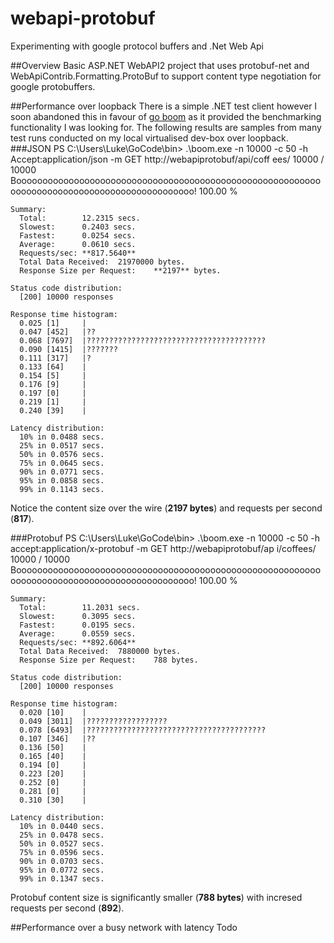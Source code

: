 webapi-protobuf
===============

Experimenting with google protocol buffers and .Net Web Api

##Overview
Basic ASP.NET WebAPI2 project that uses protobuf-net and WebApiContrib.Formatting.ProtoBuf to support content type negotiation for google protobuffers.

##Performance over loopback
There is a simple .NET test client however I soon abandoned this in favour of [go boom](https://github.com/rakyll/boom) as it provided the benchmarking functionality I was looking for. The following results are samples from many test runs conducted on my local virtualised dev-box over loopback.
###JSON
    PS C:\Users\Luke\GoCode\bin> .\boom.exe -n 10000 -c 50 -h Accept:application/json  -m GET http://webapiprotobuf/api/coff
    ees/
    10000 / 10000 Booooooooooooooooooooooooooooooooooooooooooooooooooooooooooooooooooooooooooooooooooooooooooooo! 100.00 %

    Summary:
      Total:        12.2315 secs.
      Slowest:      0.2403 secs.
      Fastest:      0.0254 secs.
      Average:      0.0610 secs.
      Requests/sec: **817.5640**
      Total Data Received:  21970000 bytes.
      Response Size per Request:    **2197** bytes.

    Status code distribution:
      [200] 10000 responses

    Response time histogram:
      0.025 [1]     |
      0.047 [452]   |??
      0.068 [7697]  |????????????????????????????????????????
      0.090 [1415]  |???????
      0.111 [317]   |?
      0.133 [64]    |
      0.154 [5]     |
      0.176 [9]     |
      0.197 [0]     |
      0.219 [1]     |
      0.240 [39]    |

    Latency distribution:
      10% in 0.0488 secs.
      25% in 0.0517 secs.
      50% in 0.0576 secs.
      75% in 0.0645 secs.
      90% in 0.0771 secs.
      95% in 0.0858 secs.
      99% in 0.1143 secs.

Notice the content size over the wire (**2197 bytes**) and requests per second (**817**).

###Protobuf
    PS C:\Users\Luke\GoCode\bin> .\boom.exe -n 10000 -c 50 -h accept:application/x-protobuf  -m GET http://webapiprotobuf/ap
    i/coffees/
    10000 / 10000 Booooooooooooooooooooooooooooooooooooooooooooooooooooooooooooooooooooooooooooooooooooooooooooo! 100.00 %

    Summary:
      Total:        11.2031 secs.
      Slowest:      0.3095 secs.
      Fastest:      0.0195 secs.
      Average:      0.0559 secs.
      Requests/sec: **892.6064**
      Total Data Received:  7880000 bytes.
      Response Size per Request:    788 bytes.

    Status code distribution:
      [200] 10000 responses

    Response time histogram:
      0.020 [10]    |
      0.049 [3011]  |??????????????????
      0.078 [6493]  |????????????????????????????????????????
      0.107 [346]   |??
      0.136 [50]    |
      0.165 [40]    |
      0.194 [0]     |
      0.223 [20]    |
      0.252 [0]     |
      0.281 [0]     |
      0.310 [30]    |

    Latency distribution:
      10% in 0.0440 secs.
      25% in 0.0478 secs.
      50% in 0.0527 secs.
      75% in 0.0596 secs.
      90% in 0.0703 secs.
      95% in 0.0772 secs.
      99% in 0.1347 secs.
Protobuf content size is significantly smaller (**788 bytes**) with incresed requests per second (**892**).

##Performance over a busy network with latency
Todo